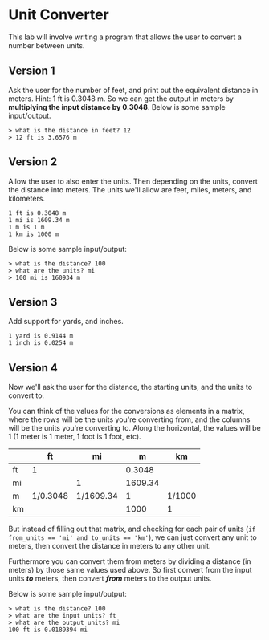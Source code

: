 # Unit Converter

This lab will involve writing a program that allows the user to convert a number between units.

## Version 1

Ask the user for the number of feet, and print out the equivalent distance in meters. Hint: 1 ft is 0.3048 m. So we can get the output in meters by **multiplying the input distance by 0.3048**. Below is some sample input/output.

```
> what is the distance in feet? 12
> 12 ft is 3.6576 m
```

## Version 2

Allow the user to also enter the units. Then depending on the units, convert the distance into meters. The units we'll allow are feet, miles, meters, and kilometers.

```
1 ft is 0.3048 m
1 mi is 1609.34 m
1 m is 1 m
1 km is 1000 m
```

Below is some sample input/output:

```
> what is the distance? 100
> what are the units? mi
> 100 mi is 160934 m
```

## Version 3

Add support for yards, and inches.

```
1 yard is 0.9144 m
1 inch is 0.0254 m
```

## Version 4

Now we'll ask the user for the distance, the starting units, and the units to convert to.

You can think of the values for the conversions as elements in a matrix, where the rows will be the units you're converting from, and the columns will be the units you're converting to. Along the horizontal, the values will be 1 (1 meter is 1 meter, 1 foot is 1 foot, etc).

|     | ft       | mi        | m       | km     |
| --- | -------- | --------- | ------- | ------ |
| ft  | 1        |           | 0.3048  |        |
| mi  |          | 1         | 1609.34 |        |
| m   | 1/0.3048 | 1/1609.34 | 1       | 1/1000 |
| km  |          |           | 1000    | 1      |

But instead of filling out that matrix, and checking for each pair of units (`if from_units == 'mi' and to_units == 'km'`), we can just convert any unit to meters, then convert the distance in meters to any other unit.

Furthermore you can convert them from meters by dividing a distance (in meters) by those same values used above. So first convert from the input units **_to_** meters, then convert **_from_** meters to the output units.

Below is some sample input/output:

```
> what is the distance? 100
> what are the input units? ft
> what are the output units? mi
100 ft is 0.0189394 mi
```

